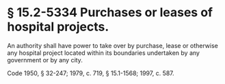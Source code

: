 # § 15.2-5334 Purchases or leases of hospital projects.

<p>An authority shall have power to take over by purchase, lease or otherwise any hospital project located within its boundaries undertaken by any government or by any city.</p><p>Code 1950, § 32-247; 1979, c. 719, § 15.1-1568; 1997, c. 587.</p>